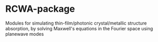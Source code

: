 # RCWA-package
Modules for simulating thin-film/photonic crystal/metallic structure absorption, by solving Maxwell's equations in the Fourier space using planewave modes
